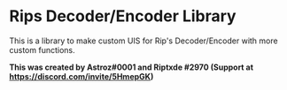 # Rips Decoder/Encoder Library

This is a library to make custom UIS for Rip's Decoder/Encoder with more custom functions.

**This was created by Astroz#0001 and Riptxde #2970  (Support at https://discord.com/invite/5HmepGK)**
